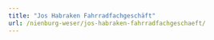```yaml
---
title: "Jos Habraken Fahrradfachgeschäft"
url: /nienburg-weser/jos-habraken-fahrradfachgeschaeft/
---
```

